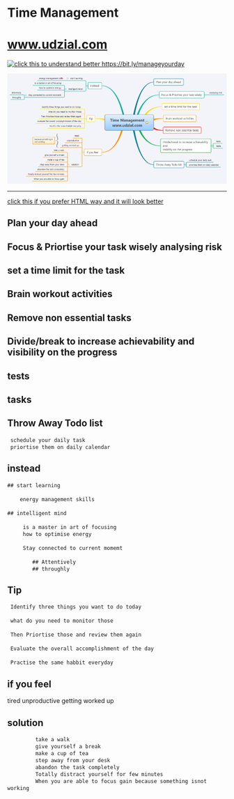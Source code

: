 
# Time Management
# www.udzial.com

[![click this to understand better **https://bit,ly/manageyourday** ](https://i.ytimg.com/vi/1wYUnOddr8o/0.jpg)](https://www.youtube.com/watch?v=1wYUnOddr8o)


![Time Management Techniques](./Time%20Management%20www.udzial.com.png/ "Time Management Mindmap")

<hr>

[click this if you prefer HTML way and it will look better](https://htmlpreview.github.io/?https://github.com/gauravkhuraana/Testing/blob/main/Time%20Management/Time%20Management%20www.udzial.com.html)

	
## Plan your day ahead
	
## Focus & Priortise your task wisely analysing risk

## set a time limit for the task

## Brain workout activities

## Remove non essential tasks

## Divide/break to increase achievability and visibility on the progress

## tests

## tasks

## Throw Away Todo list

	 schedule your daily task
	 priortise them on daily calendar

## instead

	## start learning

		energy management skills

	## intelligent mind

		 is a master in art of focusing
		 how to optimise energy

		 Stay connected to current momemt

			## Attentively
			## throughly

## Tip

	 Identify three things you want to do today 

	 what do you need to monitor those

	 Then Priortise those and review them again

	 Evaluate the overall accomplishment of the day

	 Practise the same habbit everyday

## if you feel 

tired
unproductive
getting worked up

## solution

			 take a walk
			 give yourself a break
			 make a cup of tea
			 step away from your desk
			 abandon the task completely
			 Totally distract yourself for few minutes
			 When you are able to focus gain because something isnot working
